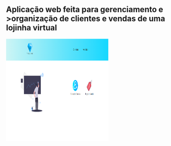 <h2>Aplicação web feita para gerenciamento e <br>>organização de clientes e vendas de uma lojinha virtual</h2>
<img src = 'src/assets/homeDiamonds.png' width = '280px' height = '280px' />


